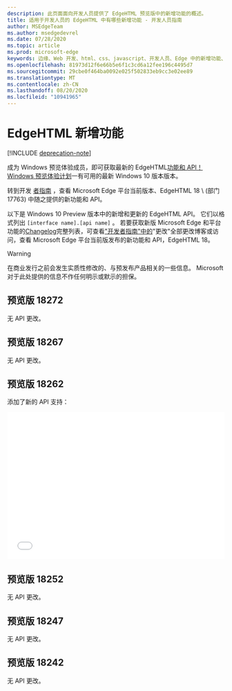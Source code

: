 ```yaml
---
description: 此页面面向开发人员提供了 EdgeHTML 预览版中的新增功能的概述。
title: 适用于开发人员的 EdgeHTML 中有哪些新增功能 - 开发人员指南
author: MSEdgeTeam
ms.author: msedgedevrel
ms.date: 07/28/2020
ms.topic: article
ms.prod: microsoft-edge
keywords: 边缘、Web 开发、html、css、javascript、开发人员、Edge 中的新增功能、边缘、edgehtml、edgehtml 预览版本
ms.openlocfilehash: 81973d12f6e66b5e6f1c3cd6a12fee196c4495d7
ms.sourcegitcommit: 29cbe0f464ba0092e025f502833eb9cc3e02ee89
ms.translationtype: MT
ms.contentlocale: zh-CN
ms.lasthandoff: 08/20/2020
ms.locfileid: "10941965"
---
```

# EdgeHTML 新增功能  

[!INCLUDE [deprecation-note](../includes/legacy-edge-note.md)]  

成为 Windows 预览体验成员，即可获取最新的 EdgeHTML[功能和 API！](https://insider.windows.com)  [Windows 预览体验计划](https://insider.windows.com)一有可用的最新 Windows 10 版本版本。  

转到开发 [者指南](../dev-guide.md) ，查看 Microsoft Edge 平台当前版本、EdgeHTML 18 \ (部门 17763\) 中随之提供的新功能和 API。  

以下是 Windows 10 Preview 版本中的新增和更新的 EdgeHTML API。 它们以格式列出 `[interface name].[api name]` 。  若要获取新版 Microsoft Edge 和平台功能的[Changelog](https://developer.microsoft.com/microsoft-edge/platform/changelog)完整列表，可查看["开发者指南"中的](../dev-guide.md)"更改"全部更改博客或访问，查看 Microsoft Edge 平台当前版发布的新功能和 API，EdgeHTML 18。   

> [!WARNING] 
> 在商业发行之前会发生实质性修改的、与预发布产品相关的一些信息。  Microsoft 对于此处提供的信息不作任何明示或默示的担保。  

## 预览版 18272  

无 API 更改。  

## 预览版 18267  

无 API 更改。  

## 预览版 18262  

添加了新的 API 支持：  

<iframe height='341' scrolling='no' title='Microsoft EdgeHTML 预览版内部版本 17682' src='//codepen.io/MSEdgeDev/embed/5a691c1840690352f409d3788b8167fa/?height=341&theme-id=23761&default-tab=result&embed-version=2' frameborder='no' allowtransparency='true' allowfullscreen='true' style='width: 100%;'>有关 <a href='https://codepen.io/MSEdgeDev/pen/5a691c1840690352f409d3788b8167fa/'> 在 CodePen 上安装的 Pen EdgeHTML 预览版 17682 (@MSEdgeDev </a> <a href='https://codepen.io/MSEdgeDev'> </a>) 版 <a href='https://codepen.io'> </a> 。  </iframe>  

## 预览版 18252  

无 API 更改。  

## 预览版 18247  

无 API 更改。  

## 预览版 18242  

无 API 更改。  
